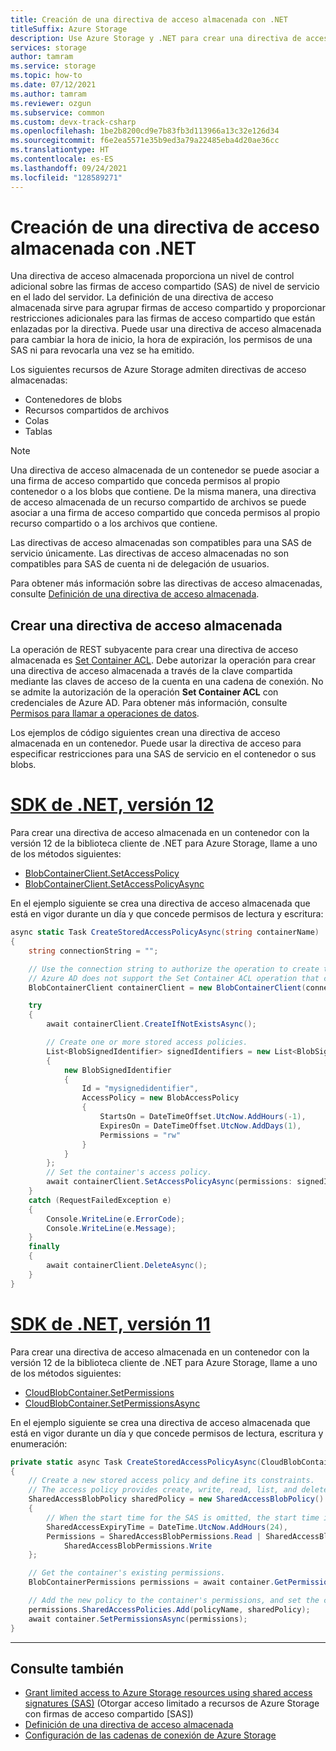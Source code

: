 ```yaml
---
title: Creación de una directiva de acceso almacenada con .NET
titleSuffix: Azure Storage
description: Use Azure Storage y .NET para crear una directiva de acceso almacenada. Ejerza niveles adicionales de control sobre las firmas de acceso compartido de nivel de servicio en el servidor.
services: storage
author: tamram
ms.service: storage
ms.topic: how-to
ms.date: 07/12/2021
ms.author: tamram
ms.reviewer: ozgun
ms.subservice: common
ms.custom: devx-track-csharp
ms.openlocfilehash: 1be2b8200cd9e7b83fb3d113966a13c32e126d34
ms.sourcegitcommit: f6e2ea5571e35b9ed3a79a22485eba4d20ae36cc
ms.translationtype: HT
ms.contentlocale: es-ES
ms.lasthandoff: 09/24/2021
ms.locfileid: "128589271"
---
```

# <a name="create-a-stored-access-policy-with-net"></a>Creación de una directiva de acceso almacenada con .NET

Una directiva de acceso almacenada proporciona un nivel de control adicional sobre las firmas de acceso compartido (SAS) de nivel de servicio en el lado del servidor. La definición de una directiva de acceso almacenada sirve para agrupar firmas de acceso compartido y proporcionar restricciones adicionales para las firmas de acceso compartido que están enlazadas por la directiva. Puede usar una directiva de acceso almacenada para cambiar la hora de inicio, la hora de expiración, los permisos de una SAS ni para revocarla una vez se ha emitido.

Los siguientes recursos de Azure Storage admiten directivas de acceso almacenadas:

- Contenedores de blobs
- Recursos compartidos de archivos
- Colas
- Tablas

> [!NOTE]
> Una directiva de acceso almacenada de un contenedor se puede asociar a una firma de acceso compartido que conceda permisos al propio contenedor o a los blobs que contiene. De la misma manera, una directiva de acceso almacenada de un recurso compartido de archivos se puede asociar a una firma de acceso compartido que conceda permisos al propio recurso compartido o a los archivos que contiene.  
>
> Las directivas de acceso almacenadas son compatibles para una SAS de servicio únicamente. Las directivas de acceso almacenadas no son compatibles para SAS de cuenta ni de delegación de usuarios.

Para obtener más información sobre las directivas de acceso almacenadas, consulte [Definición de una directiva de acceso almacenada](/rest/api/storageservices/define-stored-access-policy).

## <a name="create-a-stored-access-policy"></a>Crear una directiva de acceso almacenada

La operación de REST subyacente para crear una directiva de acceso almacenada es [Set Container ACL](/rest/api/storageservices/set-container-acl). Debe autorizar la operación para crear una directiva de acceso almacenada a través de la clave compartida mediante las claves de acceso de la cuenta en una cadena de conexión. No se admite la autorización de la operación **Set Container ACL** con credenciales de Azure AD. Para obtener más información, consulte [Permisos para llamar a operaciones de datos](/rest/api/storageservices/authorize-with-azure-active-directory#permissions-for-calling-data-operations).

Los ejemplos de código siguientes crean una directiva de acceso almacenada en un contenedor. Puede usar la directiva de acceso para especificar restricciones para una SAS de servicio en el contenedor o sus blobs.

# <a name="net-v12-sdk"></a>[SDK de .NET, versión 12](#tab/dotnet)

Para crear una directiva de acceso almacenada en un contenedor con la versión 12 de la biblioteca cliente de .NET para Azure Storage, llame a uno de los métodos siguientes:

- [BlobContainerClient.SetAccessPolicy](/dotnet/api/azure.storage.blobs.blobcontainerclient.setaccesspolicy)
- [BlobContainerClient.SetAccessPolicyAsync](/dotnet/api/azure.storage.blobs.blobcontainerclient.setaccesspolicyasync)

En el ejemplo siguiente se crea una directiva de acceso almacenada que está en vigor durante un día y que concede permisos de lectura y escritura:

```csharp
async static Task CreateStoredAccessPolicyAsync(string containerName)
{
    string connectionString = "";

    // Use the connection string to authorize the operation to create the access policy.
    // Azure AD does not support the Set Container ACL operation that creates the policy.
    BlobContainerClient containerClient = new BlobContainerClient(connectionString, containerName);

    try
    {
        await containerClient.CreateIfNotExistsAsync();

        // Create one or more stored access policies.
        List<BlobSignedIdentifier> signedIdentifiers = new List<BlobSignedIdentifier>
        {
            new BlobSignedIdentifier
            {
                Id = "mysignedidentifier",
                AccessPolicy = new BlobAccessPolicy
                {
                    StartsOn = DateTimeOffset.UtcNow.AddHours(-1),
                    ExpiresOn = DateTimeOffset.UtcNow.AddDays(1),
                    Permissions = "rw"
                }
            }
        };
        // Set the container's access policy.
        await containerClient.SetAccessPolicyAsync(permissions: signedIdentifiers);
    }
    catch (RequestFailedException e)
    {
        Console.WriteLine(e.ErrorCode);
        Console.WriteLine(e.Message);
    }
    finally
    {
        await containerClient.DeleteAsync();
    }
}
```

# <a name="net-v11-sdk"></a>[SDK de .NET, versión 11](#tab/dotnet11)

Para crear una directiva de acceso almacenada en un contenedor con la versión 12 de la biblioteca cliente de .NET para Azure Storage, llame a uno de los métodos siguientes:

- [CloudBlobContainer.SetPermissions](/dotnet/api/microsoft.azure.storage.blob.cloudblobcontainer.setpermissions)
- [CloudBlobContainer.SetPermissionsAsync](/dotnet/api/microsoft.azure.storage.blob.cloudblobcontainer.setpermissionsasync)

En el ejemplo siguiente se crea una directiva de acceso almacenada que está en vigor durante un día y que concede permisos de lectura, escritura y enumeración:

```csharp
private static async Task CreateStoredAccessPolicyAsync(CloudBlobContainer container, string policyName)
{
    // Create a new stored access policy and define its constraints.
    // The access policy provides create, write, read, list, and delete permissions.
    SharedAccessBlobPolicy sharedPolicy = new SharedAccessBlobPolicy()
    {
        // When the start time for the SAS is omitted, the start time is assumed to be the time when Azure Storage receives the request.
        SharedAccessExpiryTime = DateTime.UtcNow.AddHours(24),
        Permissions = SharedAccessBlobPermissions.Read | SharedAccessBlobPermissions.List |
            SharedAccessBlobPermissions.Write
    };

    // Get the container's existing permissions.
    BlobContainerPermissions permissions = await container.GetPermissionsAsync();

    // Add the new policy to the container's permissions, and set the container's permissions.
    permissions.SharedAccessPolicies.Add(policyName, sharedPolicy);
    await container.SetPermissionsAsync(permissions);
}
```

---

## <a name="see-also"></a>Consulte también

- [Grant limited access to Azure Storage resources using shared access signatures (SAS)](storage-sas-overview.md) (Otorgar acceso limitado a recursos de Azure Storage con firmas de acceso compartido [SAS])
- [Definición de una directiva de acceso almacenada](/rest/api/storageservices/define-stored-access-policy)
- [Configuración de las cadenas de conexión de Azure Storage](storage-configure-connection-string.md)
